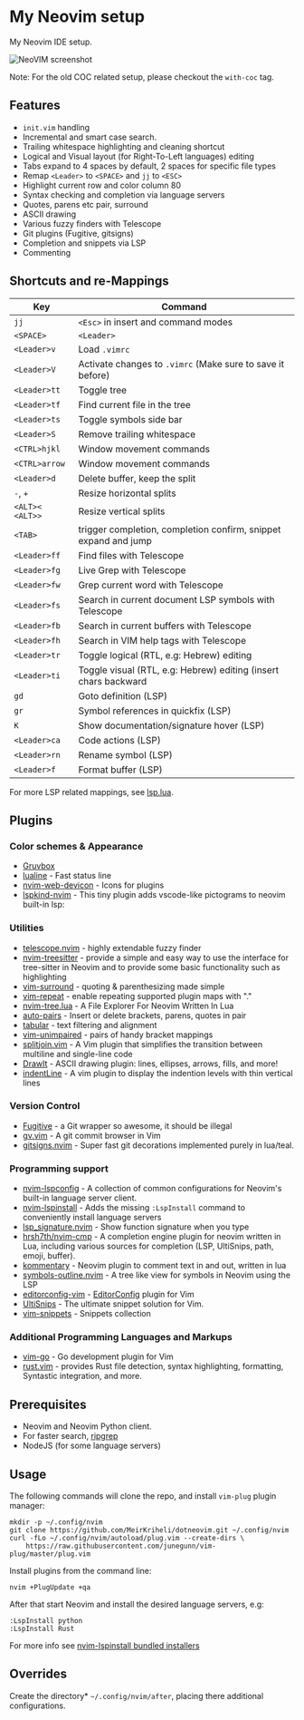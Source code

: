 My Neovim setup
===============

My Neovim IDE setup.

![NeoVIM screenshot](https://i.imgur.com/Hjthsde.png)


Note: For the old COC related setup, please checkout the `with-coc` tag.

Features
---------

* `init.vim` handling
* Incremental and smart case search.
* Trailing whitespace highlighting and cleaning shortcut
* Logical and Visual layout (for Right-To-Left languages) editing
* Tabs expand to 4 spaces by default, 2 spaces for specific file types
* Remap `<Leader>` to `<SPACE>` and `jj` to `<ESC>`
* Highlight current row and color column 80
* Syntax checking and completion via language servers
* Quotes, parens etc pair, surround
* ASCII drawing
* Various fuzzy finders with Telescope
* Git plugins (Fugitive, gitsigns)
* Completion and snippets via LSP
* Commenting

Shortcuts and re-Mappings
----------------------------

| Key                    | Command                                                           |
| ---------------------- | ----------------------------------------------------------------- |
| ``jj``                 | ``<Esc>`` in insert and command modes                             |
| ``<SPACE>``            | ``<Leader>``                                                      |
| ``<Leader>v``          | Load `.vimrc`                                                     |
| ``<Leader>V``          | Activate changes to `.vimrc` (Make sure to save it before)        |
| ``<Leader>tt``         | Toggle tree                                                       |
| ``<Leader>tf``         | Find current file in the tree                                     |
| ``<Leader>ts``         | Toggle symbols side bar                                           |
| ``<Leader>S``          | Remove trailing whitespace                                        |
| ``<CTRL>hjkl``         | Window movement commands                                          |
| ``<CTRL>arrow``        | Window movement commands                                          |
| ``<Leader>d``          | Delete buffer, keep the split                                     |
| ``-``, ``+``           | Resize horizontal splits                                          |
| ``<ALT><`` ``<ALT>>``  | Resize vertical splits                                            |
| ``<TAB>``              | trigger completion, completion confirm, snippet expand and jump   |
| ``<Leader>ff``         | Find files with Telescope                                         |
| ``<Leader>fg``         | Live Grep with Telescope                                          |
| ``<Leader>fw``         | Grep current word with Telescope                                  |
| ``<Leader>fs``         | Search in current document LSP symbols with Telescope             |
| ``<Leader>fb``         | Search in current buffers with Telescope                          |
| ``<Leader>fh``         | Search in VIM help tags with Telescope                            |
| ``<Leader>tr``         | Toggle logical (RTL, e.g: Hebrew) editing                         |
| ``<Leader>ti``         | Toggle visual (RTL, e.g: Hebrew) editing (insert chars backward   |
| ``gd``                 | Goto definition (LSP)                                             |
| ``gr``                 | Symbol references in quickfix (LSP)                               |
| ``K``                  | Show documentation/signature hover (LSP)                          |
| ``<Leader>ca``         | Code actions (LSP)                                                |
| ``<Leader>rn``         | Rename symbol (LSP)                                               |
| ``<Leader>f``          | Format buffer (LSP)                                               |

For more LSP related mappings, see [lsp.lua](plugin/lsp.lua).


Plugins
------------

### Color schemes & Appearance

* [Gruvbox](https://github.com/morhetz/gruvbox)
* [lualine](shadmansaleh/lualine.nvim) - Fast status line
* [nvim-web-devicon](https://github.com/kyazdani42/nvim-web-devicons) - Icons
  for plugins
* [lspkind-nvim](https://github.com/onsails/lspkind-nvim) - This tiny plugin
  adds vscode-like pictograms to neovim built-in lsp:

### Utilities

* [telescope.nvim](https://github.com/nvim-telescope/telescope.nvim) - highly
  extendable fuzzy finder
* [nvim-treesitter](https://github.com/nvim-treesitter/nvim-treesitter) -
  provide a simple and easy way to use the interface for tree-sitter in Neovim
  and to provide some basic functionality such as highlighting
* [vim-surround](https://github.com/tpope/vim-surround) - quoting &
  parenthesizing made simple
* [vim-repeat](https://github.com/tpope/vim-repeat) - enable repeating
  supported plugin maps with "."
* [nvim-tree.lua](https://github.com/kyazdani42/nvim-tree.lua) - A File
  Explorer For Neovim Written In Lua
* [auto-pairs](https://github.com/jiangmiao/auto-pairs) - Insert or delete
  brackets, parens, quotes in pair
* [tabular](https://github.com/godlygeek/tabular) - text filtering and
  alignment
* [vim-unimpaired](https://github.com/tpope/vim-unimpaired) - pairs of handy
  bracket mappings
* [splitjoin.vim](https://github.com/AndrewRadev/splitjoin.vim) - A Vim plugin
  that simplifies the transition between multiline and single-line code
* [DrawIt](https://github.com/vim-scripts/DrawIt) - ASCII drawing plugin:
  lines, ellipses, arrows, fills, and more!
* [indentLine](https://github.com/Yggdroot/indentLine) - A vim plugin to
  display the indention levels with thin vertical lines

### Version Control

* [Fugitive](https://github.com/tpope/vim-fugitive) - a Git wrapper so awesome,
  it should be illegal
* [gv.vim](https://github.com/junegunn/gv.vim) - A git commit browser in Vim
* [gitsigns.nvim](https://github.com/lewis6991/gitsigns.nvim) - Super fast git
  decorations implemented purely in lua/teal.

### Programming support

* [nvim-lspconfig](https://github.com/neovim/nvim-lspconfig) - A collection of
  common configurations for Neovim's built-in language server client.
* [nvim-lspinstall](https://github.com/kabouzeid/nvim-lspinstall) - Adds the
  missing `:LspInstall` <language> command to conveniently install language
  servers
* [lsp_signature.nvim](https://github.com/ray-x/lsp_signature.nvim) - Show
  function signature when you type
* [hrsh7th/nvim-cmp](https://github.com/hrsh7th/nvim-cmp/) - A completion
  engine plugin for neovim written in Lua, including various sources for
  completion (LSP, UltiSnips, path, emoji, buffer).
* [kommentary](https://github.com/b3nj5m1n/kommentary) - Neovim plugin to
  comment text in and out, written in lua
* [symbols-outline.nvim](https://github.com/simrat39/symbols-outline.nvim) -
  A tree like view for symbols in Neovim using the LSP
* [editorconfig-vim](https://github.com/editorconfig/editorconfig-vim) -
  [EditorConfig](https://editorconfig.org/) plugin for Vim
* [UltiSnips](https://github.com/sirver/ultisnips) - The ultimate snippet
  solution for Vim.
* [vim-snippets](https://github.com/honza/vim-snippets) - Snippets collection

### Additional Programming Languages and Markups

* [vim-go](https://github.com/fatih/vim-go) - Go development plugin for Vim
* [rust.vim](https://github.com/rust-lang/rust.vim) - provides Rust file
  detection, syntax highlighting, formatting, Syntastic integration, and more.


Prerequisites
-------------

- Neovim and Neovim Python client.
- For faster search, [ripgrep](https://github.com/BurntSushi/ripgrep)
- NodeJS (for some language servers)


Usage
------------

The following commands will clone the repo, and install `vim-plug` plugin
manager:

    mkdir -p ~/.config/nvim
    git clone https://github.com/MeirKriheli/dotneovim.git ~/.config/nvim
    curl -fLo ~/.config/nvim/autoload/plug.vim --create-dirs \
        https://raw.githubusercontent.com/junegunn/vim-plug/master/plug.vim


Install plugins from the command line:

    nvim +PlugUpdate +qa


After that start Neovim and install the desired language servers, e.g:

    :LspInstall python
    :LspInstall Rust


For more info see [nvim-lspinstall bundled installers](https://github.com/kabouzeid/nvim-lspinstall#bundled-installers)

Overrides
----------------

Create the directory* `~/.config/nvim/after`, placing there additional
configurations.
